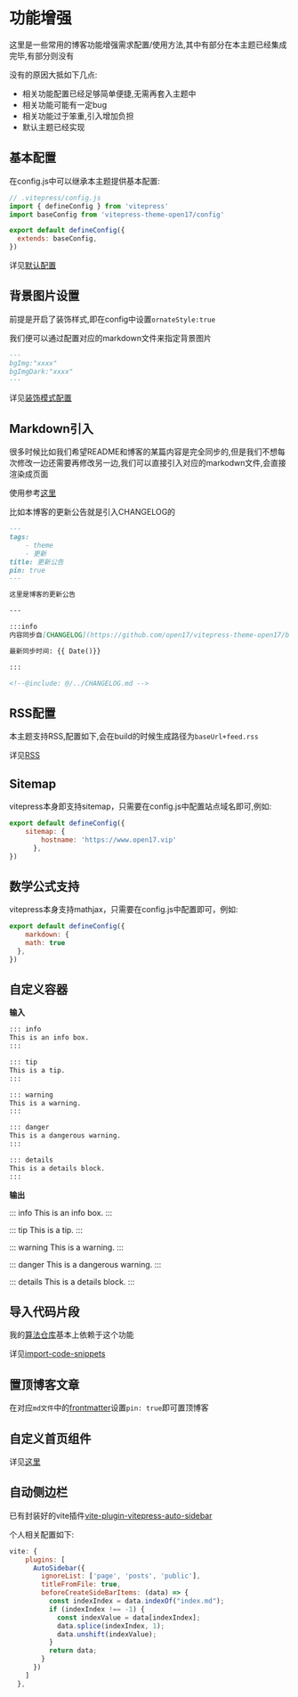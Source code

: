 # 功能增强

这里是一些常用的博客功能增强需求配置/使用方法,其中有部分在本主题已经集成完毕,有部分则没有

没有的原因大抵如下几点:

- 相关功能配置已经足够简单便捷,无需再套入主题中
- 相关功能可能有一定bug
- 相关功能过于笨重,引入增加负担
- 默认主题已经实现

## 基本配置

在config.js中可以继承本主题提供基本配置:

```js
// .vitepress/config.js
import { defineConfig } from 'vitepress'
import baseConfig from 'vitepress-theme-open17/config'

export default defineConfig({
  extends: baseConfig,
})
``` 
详见[默认配置](/blog-docs/1-config/3-default.html)

## 背景图片设置

前提是开启了装饰样式,即在config中设置`ornateStyle:true`

我们便可以通过配置对应的markdown文件来指定背景图片
```md
---
bgImg:"xxxx" 
bgImgDark:"xxxx"
---
```

详见[装饰模式配置](/blog-docs/1-config/1-ornateStyle)

## Markdown引入

很多时候比如我们希望README和博客的某篇内容是完全同步的,但是我们不想每次修改一边还需要再修改另一边,我们可以直接引入对应的markodwn文件,会直接渲染成页面

使用参考[这里](https://vitepress.dev/guide/markdown#markdown-file-inclusion)

比如本博客的更新公告就是引入CHANGELOG的

```md
---
tags:
    - theme
    - 更新
title: 更新公告
pin: true
---

这里是博客的更新公告

---

:::info
内容同步自[CHANGELOG](https://github.com/open17/vitepress-theme-open17/blob/template/CHANGELOG.md)

最新同步时间: {{ Date()}}

:::

<!--@include: @/../CHANGELOG.md -->
```

## RSS配置

本主题支持RSS,配置如下,会在build的时候生成路径为`baseUrl+feed.rss`

详见[RSS](/blog-docs/2-more/RSS)

## Sitemap

vitepress本身即支持sitemap，只需要在config.js中配置站点域名即可,例如:
```js
export default defineConfig({
    sitemap: {
        hostname: 'https://www.open17.vip'
      },
})
```


## 数学公式支持

vitepress本身支持mathjax，只需要在config.js中配置即可，例如:
```js
export default defineConfig({
    markdown: {
    math: true
  },
})
```

## 自定义容器

**输入**

```md
::: info
This is an info box.
:::

::: tip
This is a tip.
:::

::: warning
This is a warning.
:::

::: danger
This is a dangerous warning.
:::

::: details
This is a details block.
:::
```

**输出**

::: info
This is an info box.
:::

::: tip
This is a tip.
:::

::: warning
This is a warning.
:::

::: danger
This is a dangerous warning.
:::

::: details
This is a details block.
:::

## 导入代码片段

我的[算法仓库](https://alg.open17.vip)基本上依赖于这个功能

详见[import-code-snippets](https://vitepress.dev/guide/markdown#import-code-snippets)

## 置顶博客文章

在对应`md文件`中的[frontmatter](https://vitepress.dev/guide/frontmatter)设置`pin: true`即可置顶博客

## 自定义首页组件

详见[这里](/blog-docs/1-config/0-home.html#%E8%87%AA%E5%AE%9A%E4%B9%89%E7%BB%84%E4%BB%B6%E6%A0%8F)

## 自动侧边栏

已有封装好的vite插件[vite-plugin-vitepress-auto-sidebar](https://github.com/QC2168/vite-plugin-vitepress-auto-sidebar)

个人相关配置如下:

```js
vite: {
    plugins: [
      AutoSidebar({
        ignoreList: ['page', 'posts', 'public'],
        titleFromFile: true,
        beforeCreateSideBarItems: (data) => {
          const indexIndex = data.indexOf("index.md");
          if (indexIndex !== -1) {
            const indexValue = data[indexIndex];
            data.splice(indexIndex, 1);
            data.unshift(indexValue);
          }
          return data;
        }
      })
    ]
  },
```

